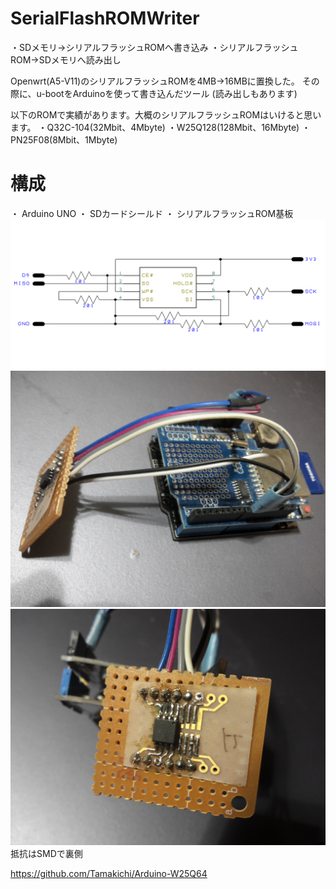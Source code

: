 # SerialFlashROMWriter
・SDメモリ→シリアルフラッシュROMへ書き込み
・シリアルフラッシュROM→SDメモリへ読み出し

Openwrt(A5-V11)のシリアルフラッシュROMを4MB→16MBに置換した。
その際に、u-bootをArduinoを使って書き込んだツール
	(読み出しもあります)

 以下のROMで実績があります。大概のシリアルフラッシュROMはいけると思います。
 ・Q32C-104(32Mbit、4Mbyte)
 ・W25Q128(128Mbit、16Mbyte)
 ・PN25F08(8Mbit、1Mbyte)


# 構成
・ Arduino UNO
・ SDカードシールド
・ シリアルフラッシュROM基板
  ![回路図](Schematic.png)
  ![全体図](ALL.JPG)
  ![rom](ROM.JPG)
  抵抗はSMDで裏側
  
  https://github.com/Tamakichi/Arduino-W25Q64
  
 
